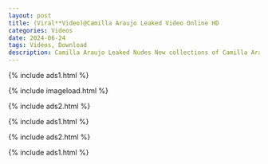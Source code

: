 ```yaml
---
layout: post
title: (Viral**Video)@Camilla Araujo Leaked Video Online HD
categories: Videos
date: 2024-06-24
tags: Videos, Download
description: Camilla Araujo Leaked Nudes New collections of Camilla Araujo Leaked Nudes is now being a creator on Fanfix uploading adult contents. Social media star Camilla Araujo Leaked Nudes is been posting short videos and naughty pics on Tiktok platform for a while now.
---
```

{% include ads1.html %}

{% include imageload.html %}

{% include ads2.html %}

{% include ads1.html %}

{% include ads2.html %}

{% include ads1.html %}

